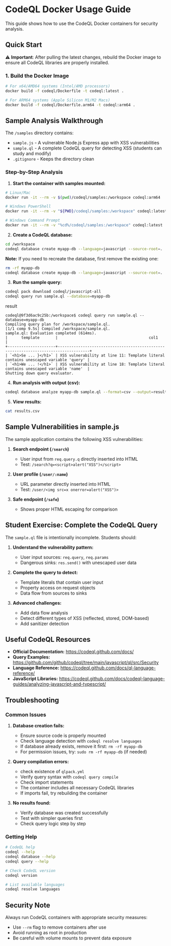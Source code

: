 # CodeQL Docker Usage Guide

This guide shows how to use the CodeQL Docker containers for security analysis.

## Quick Start

⚠️ **Important**: After pulling the latest changes, rebuild the Docker image to ensure all CodeQL libraries are properly installed.

### 1. Build the Docker Image

```bash
# For x64/AMD64 systems (Intel/AMD processors)
docker build -f codeql/Dockerfile -t codeql:latest .

# For ARM64 systems (Apple Silicon M1/M2 Macs)
docker build -f codeql/Dockerfile.arm64 -t codeql:arm64 .
```

## Sample Analysis Walkthrough

The `/samples` directory contains:
- `sample.js` - A vulnerable Node.js Express app with XSS vulnerabilities
- `sample.ql` - A complete CodeQL query for detecting XSS (students can study and modify)
- `.gitignore` - Keeps the directory clean

### Step-by-Step Analysis

1. **Start the container with samples mounted:**
```bash
# Linux/Mac
docker run -it --rm -v $(pwd)/codeql/samples:/workspace codeql:arm64

# Windows PowerShell
docker run -it --rm -v "${PWD}/codeql/samples:/workspace" codeql:latest

# Windows Command Prompt
docker run -it --rm -v "%cd%/codeql/samples:/workspace" codeql:latest
```

2. **Create a CodeQL database:**
```bash
cd /workspace
codeql database create myapp-db --language=javascript --source-root=.
```

**Note:** If you need to recreate the database, first remove the existing one:
```bash
rm -rf myapp-db
codeql database create myapp-db --language=javascript --source-root=.
```

3. **Run the sample query:**
```bash
codeql pack download codeql/javascript-all
codeql query run sample.ql --database=myapp-db
```

result
```
codeql@9f3d6ac9c25b:/workspace$ codeql query run sample.ql --database=myapp-db
Compiling query plan for /workspace/sample.ql.
[1/1 comp 9.5s] Compiled /workspace/sample.ql.
sample.ql: Evaluation completed (614ms).
|      template       |                                        col1                                        |
+---------------------+------------------------------------------------------------------------------------+
| `<h1>Se ... }</h1>` | XSS vulnerability at line 11: Template literal contains unescaped variable 'query' |
| `<h1>We ... !</h1>` | XSS vulnerability at line 18: Template literal contains unescaped variable 'name'  |
Shutting down query evaluator.
```

4. **Run analysis with output (csv):**
```bash
codeql database analyze myapp-db sample.ql --format=csv --output=results.csv
```

5. **View results:**
```bash
cat results.csv
```

## Sample Vulnerabilities in sample.js

The sample application contains the following XSS vulnerabilities:

1. **Search endpoint (`/search`)**
   - User input from `req.query.q` directly inserted into HTML
   - Test: `/search?q=<script>alert("XSS")</script>`

2. **User profile (`/user/:name`)**
   - URL parameter directly inserted into HTML
   - Test: `/user/<img src=x onerror=alert("XSS")>`

3. **Safe endpoint (`/safe`)**
   - Shows proper HTML escaping for comparison

## Student Exercise: Complete the CodeQL Query

The `sample.ql` file is intentionally incomplete. Students should:

1. **Understand the vulnerability pattern:**
   - User input sources: `req.query`, `req.params`
   - Dangerous sinks: `res.send()` with unescaped user data

2. **Complete the query to detect:**
   - Template literals that contain user input
   - Property access on request objects
   - Data flow from sources to sinks

3. **Advanced challenges:**
   - Add data flow analysis
   - Detect different types of XSS (reflected, stored, DOM-based)
   - Add sanitizer detection

## Useful CodeQL Resources

- **Official Documentation:** https://codeql.github.com/docs/
- **Query Examples:** https://github.com/github/codeql/tree/main/javascript/ql/src/Security
- **Language Reference:** https://codeql.github.com/docs/ql-language-reference/
- **JavaScript Libraries:** https://codeql.github.com/docs/codeql-language-guides/analyzing-javascript-and-typescript/


## Troubleshooting

### Common Issues

1. **Database creation fails:**
   - Ensure source code is properly mounted
   - Check language detection with `codeql resolve languages`
   - If database already exists, remove it first: `rm -rf myapp-db`
   - For permission issues, try: `sudo rm -rf myapp-db` (if needed)

2. **Query compilation errors:**
   - check existence of `qlpack.yml`
   - Verify query syntax with `codeql query compile`
   - Check import statements  
   - The container includes all necessary CodeQL libraries
   - If imports fail, try rebuilding the container

3. **No results found:**
   - Verify database was created successfully
   - Test with simpler queries first
   - Check query logic step by step

### Getting Help

```bash
# CodeQL help
codeql --help
codeql database --help
codeql query --help

# Check CodeQL version
codeql version

# List available languages
codeql resolve languages
```

## Security Note

Always run CodeQL containers with appropriate security measures:
- Use `--rm` flag to remove containers after use
- Avoid running as root in production
- Be careful with volume mounts to prevent data exposure
